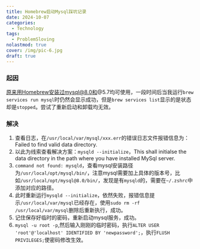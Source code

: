 ```yaml
---
title: Homebrew启动Mysql踩坑记录
date: 2024-10-07
categories:
  - Technology
tags:
  - ProblemSloving
nolastmod: true
cover: /img/pic-6.jpg
draft: true
---
```

### 起因
原来用Homebrew安装过mysql@8.0和@5.7均可使用，一段时间后当我运行`brew services run mysql`时仍然会显示成功，但是`brew services list`显示的是状态却是`stopped`。尝试了重新启动和卸载均无效。
### 解决
1. 查看日志，在`/usr/local/var/mysql/xxx.err`的错误日志文件报错信息为：Failed to find valid data directory.
2. 以此为线索查看解决方案：`mysqld --initialize`，This shall initialse the data directory in the path where you have installed MySql server.
3. `command not found: mysqld`，查看mysql安装路径为`/usr/local/opt/mysql/bin/`，注意mysql需要加上具体的版本号，比如`/usr/local/opt/mysql@8.0/bin/`，发现是有`mysqld`的，需要在`~/.zshrc`中添加对应的路径。
4. 此时重新运行`mysqld --initialize`，依然失败，报错信息提示`/usr/local/var/mysql`已经存在，使用`sudo rm -rf /usr/local/var/mysql`删除后重新执行，成功。
5. 记住保存好临时的密码，重新启动mysql服务，成功。
6. `mysql -u root -p`,然后输入刚刚的临时密码，执行`ALTER USER 'root'@'localhost' IDENTIFIED BY 'newpassword';`，执行`FLUSH PRIVILEGES;`使密码修改生效。